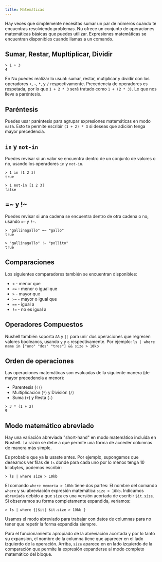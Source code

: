 ```yaml
---
title: Matemáticas
---
```


Hay veces que simplemente necesitas sumar un par de números cuando te encuentras resolviendo problemas. Nu ofrece un conjunto de operaciones matemáticas básicas que puedes utilizar. Expresiones matemáticas se encuentran disponibles cuando llamas a un comando.

## Sumar, Restar, Mupltiplicar, Dividir

```
> 1 + 3
4
```

En Nu puedes realizar lo usual: sumar, restar, mutiplicar y dividir con los operadores `+`, `-`, `*`, y `/` respectivamente. Precedencia de operadores es respetada, por lo que `1 + 2 * 3` será tratado como `1 + (2 * 3)`. Lo que nos lleva a paréntesis.

## Paréntesis

Puedes usar paréntesis para agrupar expresiones matemáticas en modo `math`. Esto te permite escribir `(1 + 2) * 3` si deseas que adición tenga mayor precedencia.

## `in` y `not-in`

Puedes revisar si un valor se encuentra dentro de un conjunto de valores o no, usando los operadores `in` y `not-in`.

```
> 1 in [1 2 3]
true
```

```
> 1 not-in [1 2 3]
false
```

## =~ y !~

Puedes revisar si una cadena se encuentra dentro de otra cadena o no, usando `=~` y `!~`.

```
> "gallinagallo" =~ "gallo"
true
```

```
> "gallinagallo" !~ "pollito"
true
```

## Comparaciones

Los siguientes comparadores también se encuentran disponibles:

- `<` - menor que
- `<=` - menor o igual que
- `>` - mayor que
- `>=` - mayor o igual que
- `==` - igual a
- `!=` - no es igual a

## Operadores Compuestos

Nushell también soporta `&&` y `||` para unir dos operaciones que regresen valores booleanos, usando `y` y `o` respectivamente. Por ejemplo: `ls | where name in ["uno" "dos" "tres"] && size > 10kb`

## Orden de operaciones

Las operaciones matemáticas son evaluadas de la siguiente manera (de mayor precedencia a menor):

- Parentesis (`()`)
- Multiplicación (`*`) y División (`/`)
- Suma (`+`) y Resta (`-`)

```
> 3 * (1 + 2)
9
```

## Modo matemático abreviado

Hay una variación abreviada "short-hand" en modo matemático incluída en Nushell. La razón se debe a que permite una forma de acceder columnas de manera más simple.

Es probable que ya la usaste antes. Por ejemplo, supongamos que deseamos ver filas de `ls` donde para cada uno por lo menos tenga 10 kilobytes, podemos escribir:

```
> ls | where size > 10kb
```

El comando `where memoria > 10kb` tiene dos partes: El nombre del comando `where` y su abreviación expresión matemática `size > 10kb`. Indicamos `abreviada` debido a que `size` es una versión acortada de escribir `$it.size`. Si observamos su forma completamente expandida, veríamos:

```
> ls | where {|$it| $it.size > 10kb }
```

Usamos el modo abreviado para trabajar con datos de columnas para no tener que repetir la forma expandida siempre.

Para el funcionamiento apropiado de la abreviación acortada y por lo tanto su expansión, el nombre de la columna tiene que aparecer en el lado izquierdo de la operación. Arriba, `size` aparece en en lado izquierdo de la comparación que permite la expresión expanderse al modo completo matemático del bloque.
